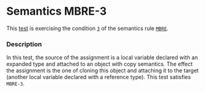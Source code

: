 # Semantics MBRE-3

This [test](.) is exercising the condition [`3`](../Readme.md) of the semantics rule [`MBRE`](../../mbre/Readme.md).

### Description

In this test, the source of the assignment is a local variable declared with an expanded type and attached to an object with copy semantics. The effect the assignment is the one of cloning this object and attaching it to the target (another local variable declared with a reference type). This test satisfies `MBRE-3`.

